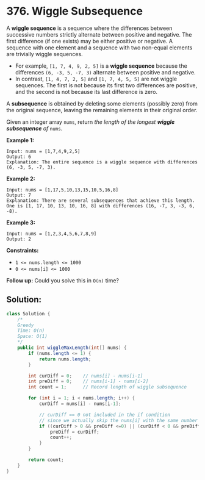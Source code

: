 # 376. Wiggle Subsequence



A **wiggle sequence** is a sequence where the differences between successive numbers strictly alternate between positive and negative. The first difference (if one exists) may be either positive or negative. A sequence with one element and a sequence with two non-equal elements are trivially wiggle sequences.

- For example, `[1, 7, 4, 9, 2, 5]` is a **wiggle sequence** because the differences `(6, -3, 5, -7, 3)` alternate between positive and negative.
- In contrast, `[1, 4, 7, 2, 5]` and `[1, 7, 4, 5, 5]` are not wiggle sequences. The first is not because its first two differences are positive, and the second is not because its last difference is zero.

A **subsequence** is obtained by deleting some elements (possibly zero) from the original sequence, leaving the remaining elements in their original order.

Given an integer array `nums`, return *the length of the longest **wiggle subsequence** of* `nums`.

 

**Example 1:**

```
Input: nums = [1,7,4,9,2,5]
Output: 6
Explanation: The entire sequence is a wiggle sequence with differences (6, -3, 5, -7, 3).
```

**Example 2:**

```
Input: nums = [1,17,5,10,13,15,10,5,16,8]
Output: 7
Explanation: There are several subsequences that achieve this length.
One is [1, 17, 10, 13, 10, 16, 8] with differences (16, -7, 3, -3, 6, -8).
```

**Example 3:**

```
Input: nums = [1,2,3,4,5,6,7,8,9]
Output: 2
```

 

**Constraints:**

- `1 <= nums.length <= 1000`
- `0 <= nums[i] <= 1000`

 

**Follow up:** Could you solve this in `O(n)` time?



## Solution:

```java
class Solution {
    /*
    Greedy
    Time: O(n)
    Space: O(1)
    */
    public int wiggleMaxLength(int[] nums) {
        if (nums.length <= 1) {
            return nums.length;
        }

        int curDiff = 0;    // nums[i] - nums[i-1]
        int preDiff = 0;    // nums[i-1] - nums[i-2]
        int count = 1;      // Record length of wiggle subsequence

        for (int i = 1; i < nums.length; i++) {
            curDiff = nums[i] - nums[i-1];

            // curDiff == 0 not included in the if condition
            // since we actually skip the nums[i] with the same number as previous one
            if ((curDiff > 0 && preDiff <=0) || (curDiff < 0 && preDiff >= 0)) {
                preDiff = curDiff;
                count++;
            }
        }

        return count;
    }
}
```

